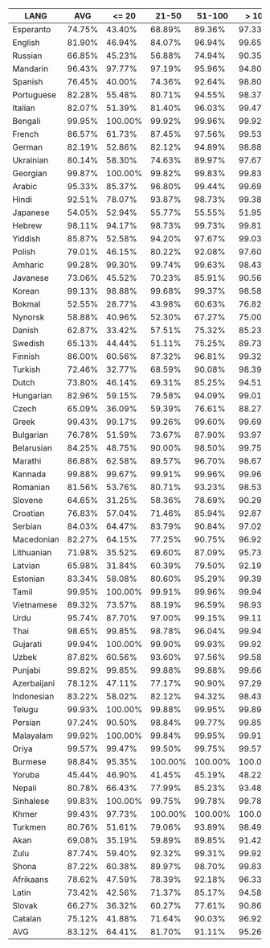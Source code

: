 | LANG        | AVG    | <= 20   | 21-50   | 51-100  | > 100   |
|-------------|--------|---------|---------|---------|---------|
| Esperanto   | 74.75% | 43.40%  | 68.89%  | 89.36%  | 97.33%  |
| English     | 81.90% | 46.94%  | 84.07%  | 96.94%  | 99.65%  |
| Russian     | 66.85% | 45.23%  | 56.88%  | 74.94%  | 90.35%  |
| Mandarin    | 96.43% | 97.77%  | 97.19%  | 95.96%  | 94.80%  |
| Spanish     | 76.45% | 40.00%  | 74.36%  | 92.64%  | 98.80%  |
| Portuguese  | 82.28% | 55.48%  | 80.71%  | 94.55%  | 98.37%  |
| Italian     | 82.07% | 51.39%  | 81.40%  | 96.03%  | 99.47%  |
| Bengali     | 99.95% | 100.00% | 99.92%  | 99.96%  | 99.92%  |
| French      | 86.57% | 61.73%  | 87.45%  | 97.56%  | 99.53%  |
| German      | 82.19% | 52.86%  | 82.12%  | 94.89%  | 98.88%  |
| Ukrainian   | 80.14% | 58.30%  | 74.63%  | 89.97%  | 97.67%  |
| Georgian    | 99.87% | 100.00% | 99.82%  | 99.83%  | 99.83%  |
| Arabic      | 95.33% | 85.37%  | 96.80%  | 99.44%  | 99.69%  |
| Hindi       | 92.51% | 78.07%  | 93.87%  | 98.73%  | 99.38%  |
| Japanese    | 54.05% | 52.94%  | 55.77%  | 55.55%  | 51.95%  |
| Hebrew      | 98.11% | 94.17%  | 98.73%  | 99.73%  | 99.81%  |
| Yiddish     | 85.87% | 52.58%  | 94.20%  | 97.67%  | 99.03%  |
| Polish      | 79.01% | 46.15%  | 80.22%  | 92.08%  | 97.60%  |
| Amharic     | 99.28% | 99.30%  | 99.74%  | 99.63%  | 98.43%  |
| Javanese    | 73.06% | 45.52%  | 70.23%  | 85.91%  | 90.56%  |
| Korean      | 99.13% | 98.88%  | 99.68%  | 99.37%  | 98.58%  |
| Bokmal      | 52.55% | 28.77%  | 43.98%  | 60.63%  | 76.82%  |
| Nynorsk     | 58.88% | 40.96%  | 52.30%  | 67.27%  | 75.00%  |
| Danish      | 62.87% | 33.42%  | 57.51%  | 75.32%  | 85.23%  |
| Swedish     | 65.13% | 44.44%  | 51.11%  | 75.25%  | 89.73%  |
| Finnish     | 86.00% | 60.56%  | 87.32%  | 96.81%  | 99.32%  |
| Turkish     | 72.46% | 32.77%  | 68.59%  | 90.08%  | 98.39%  |
| Dutch       | 73.80% | 46.14%  | 69.31%  | 85.25%  | 94.51%  |
| Hungarian   | 82.96% | 59.15%  | 79.58%  | 94.09%  | 99.01%  |
| Czech       | 65.09% | 36.09%  | 59.39%  | 76.61%  | 88.27%  |
| Greek       | 99.43% | 99.17%  | 99.26%  | 99.60%  | 99.69%  |
| Bulgarian   | 76.78% | 51.59%  | 73.67%  | 87.90%  | 93.97%  |
| Belarusian  | 84.25% | 48.75%  | 90.00%  | 98.50%  | 99.75%  |
| Marathi     | 86.88% | 62.58%  | 89.57%  | 96.70%  | 98.67%  |
| Kannada     | 99.88% | 99.67%  | 99.91%  | 99.96%  | 99.96%  |
| Romanian    | 81.56% | 53.76%  | 80.71%  | 93.23%  | 98.53%  |
| Slovene     | 64.65% | 31.25%  | 58.36%  | 78.69%  | 90.29%  |
| Croatian    | 76.83% | 57.04%  | 71.46%  | 85.94%  | 92.87%  |
| Serbian     | 84.03% | 64.47%  | 83.79%  | 90.84%  | 97.02%  |
| Macedonian  | 82.27% | 64.15%  | 77.25%  | 90.75%  | 96.92%  |
| Lithuanian  | 71.98% | 35.52%  | 69.60%  | 87.09%  | 95.73%  |
| Latvian     | 65.98% | 31.84%  | 60.39%  | 79.50%  | 92.19%  |
| Estonian    | 83.34% | 58.08%  | 80.60%  | 95.29%  | 99.39%  |
| Tamil       | 99.95% | 100.00% | 99.91%  | 99.96%  | 99.94%  |
| Vietnamese  | 89.32% | 73.57%  | 88.19%  | 96.59%  | 98.93%  |
| Urdu        | 95.74% | 87.70%  | 97.00%  | 99.15%  | 99.11%  |
| Thai        | 98.65% | 99.85%  | 98.78%  | 96.04%  | 99.94%  |
| Gujarati    | 99.94% | 100.00% | 99.90%  | 99.93%  | 99.92%  |
| Uzbek       | 87.82% | 60.56%  | 93.60%  | 97.56%  | 99.58%  |
| Punjabi     | 99.82% | 99.85%  | 99.88%  | 99.88%  | 99.66%  |
| Azerbaijani | 78.12% | 47.11%  | 77.17%  | 90.90%  | 97.29%  |
| Indonesian  | 83.22% | 58.02%  | 82.12%  | 94.32%  | 98.43%  |
| Telugu      | 99.93% | 100.00% | 99.88%  | 99.95%  | 99.89%  |
| Persian     | 97.24% | 90.50%  | 98.84%  | 99.77%  | 99.85%  |
| Malayalam   | 99.92% | 100.00% | 99.84%  | 99.95%  | 99.91%  |
| Oriya       | 99.57% | 99.47%  | 99.50%  | 99.75%  | 99.57%  |
| Burmese     | 98.84% | 95.35%  | 100.00% | 100.00% | 100.00% |
| Yoruba      | 45.44% | 46.90%  | 41.45%  | 45.19%  | 48.22%  |
| Nepali      | 80.78% | 66.43%  | 77.99%  | 85.23%  | 93.48%  |
| Sinhalese   | 99.83% | 100.00% | 99.75%  | 99.78%  | 99.78%  |
| Khmer       | 99.43% | 97.73%  | 100.00% | 100.00% | 100.00% |
| Turkmen     | 80.76% | 51.61%  | 79.06%  | 93.89%  | 98.49%  |
| Akan        | 69.08% | 35.19%  | 59.89%  | 89.85%  | 91.42%  |
| Zulu        | 87.74% | 59.40%  | 92.32%  | 99.31%  | 99.92%  |
| Shona       | 87.22% | 60.38%  | 89.97%  | 98.70%  | 99.83%  |
| Afrikaans   | 78.62% | 47.59%  | 78.39%  | 92.18%  | 96.33%  |
| Latin       | 73.42% | 42.56%  | 71.37%  | 85.17%  | 94.58%  |
| Slovak      | 66.27% | 36.32%  | 60.27%  | 77.61%  | 90.86%  |
| Catalan     | 75.12% | 41.88%  | 71.64%  | 90.03%  | 96.92%  |
| AVG         | 83.12% | 64.41%  | 81.70%  | 91.11%  | 95.26%  |
